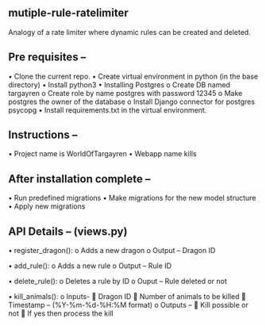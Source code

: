 ## mutiple-rule-ratelimiter
Analogy of a rate limiter where dynamic rules can be created and deleted.

## Pre requisites – 
  •	Clone the current repo.
  •	Create virtual environment in python (in the base directory)
  •	Install python3
  •	Installing Postgres
      o	Create DB named targayren
      o	Create role by name postgres with password 12345
      o	Make postgres the owner of the database
      o	Install Django connector for postgres psycopg 
  •	Install requirements.txt in the virtual environment.

## Instructions – 
  •	Project name is WorldOfTargayren
  •	Webapp name kills

## After installation complete – 
  •	Run predefined migrations 
  •	Make migrations for the new model structure
  •	Apply new migrations

## API Details – (views.py)
  •	register_dragon():
    o	Adds a new dragon
    o	Output – Dragon ID
   
  •	add_rule():
    o	Adds a new rule
    o	Output – Rule ID
   
  •	delete_rule():
    o	Deletes a rule by ID
    o	Ouput – Rule deleted or not
    
  •	kill_animals():
      o  Inputs- 
                	Dragon ID
                	Number of animals to be killed
                	Timestamp – (%Y-%m-%d-%H:%M format)
      o	Outputs – 
                	Kill possible or not
                	If yes then process the kill


